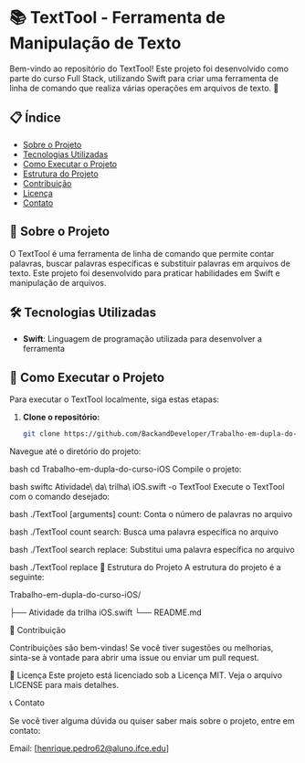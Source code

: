 # 📚 TextTool - Ferramenta de Manipulação de Texto

Bem-vindo ao repositório do TextTool! Este projeto foi desenvolvido como parte do curso Full Stack, utilizando Swift para criar uma ferramenta de linha de comando que realiza várias operações em arquivos de texto. 📝

## 📋 Índice

- [Sobre o Projeto](#sobre-o-projeto)
- [Tecnologias Utilizadas](#tecnologias-utilizadas)
- [Como Executar o Projeto](#como-executar-o-projeto)
- [Estrutura do Projeto](#estrutura-do-projeto)
- [Contribuição](#contribuição)
- [Licença](#licença)
- [Contato](#contato)

## 🌟 Sobre o Projeto

O TextTool é uma ferramenta de linha de comando que permite contar palavras, buscar palavras específicas e substituir 
palavras em arquivos de texto. Este projeto foi desenvolvido para praticar habilidades em Swift e manipulação de arquivos.

## 🛠️ Tecnologias Utilizadas

- **Swift**: Linguagem de programação utilizada para desenvolver a ferramenta

## 🚀 Como Executar o Projeto

Para executar o TextTool localmente, siga estas etapas:

1. **Clone o repositório:**
   ```bash
   git clone https://github.com/BackandDeveloper/Trabalho-em-dupla-do-curso-iOS.git
Navegue até o diretório do projeto:

bash
cd Trabalho-em-dupla-do-curso-iOS
Compile o projeto:

bash
swiftc Atividade\ da\ trilha\ iOS.swift -o TextTool
Execute o TextTool com o comando desejado:

bash
./TextTool <command> <file> [arguments]
count: Conta o número de palavras no arquivo

bash
./TextTool count <file>
search: Busca uma palavra específica no arquivo

bash
./TextTool search <file> <word>
replace: Substitui uma palavra específica no arquivo

bash
./TextTool replace <file> <target> <replacement>
📂 Estrutura do Projeto
A estrutura do projeto é a seguinte:

Trabalho-em-dupla-do-curso-iOS/

├── Atividade da trilha iOS.swift
└── README.md

🤝 Contribuição

Contribuições são bem-vindas! Se você tiver sugestões ou melhorias, sinta-se à vontade para abrir uma issue ou enviar um pull request.

📄 Licença
Este projeto está licenciado sob a Licença MIT. Veja o arquivo LICENSE para mais detalhes.

📞 Contato

Se você tiver alguma dúvida ou quiser saber mais sobre o projeto, entre em contato:

Email: [henrique.pedro62@aluno.ifce.edu]

